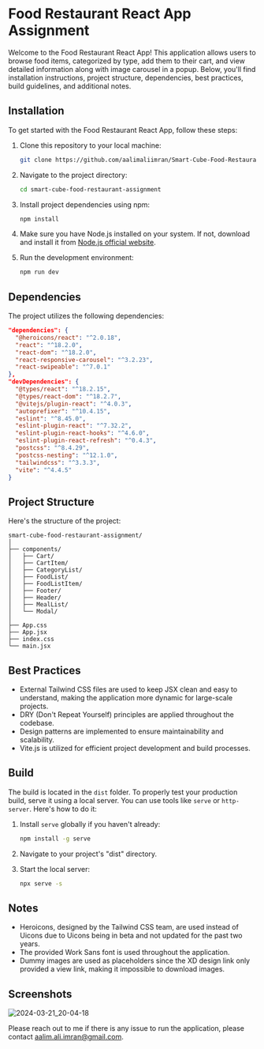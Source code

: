 # Food Restaurant React App Assignment

Welcome to the Food Restaurant React App! This application allows users to browse food items, categorized by type, add them to their cart, and view detailed information along with image carousel in a popup. Below, you'll find installation instructions, project structure, dependencies, best practices, build guidelines, and additional notes.

## Installation

To get started with the Food Restaurant React App, follow these steps:

1. Clone this repository to your local machine:

   ```bash
   git clone https://github.com/aalimaliimran/Smart-Cube-Food-Restaurant-Assignment.git
   ```

2. Navigate to the project directory:

   ```bash
   cd smart-cube-food-restaurant-assignment
   ```

3. Install project dependencies using npm:

   ```bash
   npm install
   ```

4. Make sure you have Node.js installed on your system. If not, download and install it from [Node.js official website](https://nodejs.org/).

5. Run the development environment:

   ```bash
   npm run dev
   ```

## Dependencies

The project utilizes the following dependencies:

```json
"dependencies": {
  "@heroicons/react": "^2.0.18",
  "react": "^18.2.0",
  "react-dom": "^18.2.0",
  "react-responsive-carousel": "^3.2.23",
  "react-swipeable": "^7.0.1"
},
"devDependencies": {
  "@types/react": "^18.2.15",
  "@types/react-dom": "^18.2.7",
  "@vitejs/plugin-react": "^4.0.3",
  "autoprefixer": "^10.4.15",
  "eslint": "^8.45.0",
  "eslint-plugin-react": "^7.32.2",
  "eslint-plugin-react-hooks": "^4.6.0",
  "eslint-plugin-react-refresh": "^0.4.3",
  "postcss": "^8.4.29",
  "postcss-nesting": "^12.1.0",
  "tailwindcss": "^3.3.3",
  "vite": "^4.4.5"
}
```

## Project Structure

Here's the structure of the project:

```
smart-cube-food-restaurant-assignment/
│
├── components/
│   ├── Cart/
│   ├── CartItem/
│   ├── CategoryList/
│   ├── FoodList/
│   ├── FoodListItem/
│   ├── Footer/
│   ├── Header/
│   ├── MealList/
│   └── Modal/
│
├── App.css
├── App.jsx
├── index.css
└── main.jsx
```

## Best Practices

- External Tailwind CSS files are used to keep JSX clean and easy to understand, making the application more dynamic for large-scale projects.
- DRY (Don't Repeat Yourself) principles are applied throughout the codebase.
- Design patterns are implemented to ensure maintainability and scalability.
- Vite.js is utilized for efficient project development and build processes.

## Build

The build is located in the `dist` folder. To properly test your production build, serve it using a local server. You can use tools like `serve` or `http-server`. Here's how to do it:

1. Install `serve` globally if you haven't already:

   ```bash
   npm install -g serve
   ```

2. Navigate to your project's "dist" directory.

3. Start the local server:

   ```bash
   npx serve -s
   ```

## Notes

- Heroicons, designed by the Tailwind CSS team, are used instead of Uicons due to Uicons being in beta and not updated for the past two years.
- The provided Work Sans font is used throughout the application.
- Dummy images are used as placeholders since the XD design link only provided a view link, making it impossible to download images.

## Screenshots
![2024-03-21_20-04-18](https://github.com/aalimaliimran/Smart-Cube-Food-Restaurant-Assignment/assets/108981157/2034194f-e1a3-46cf-84bd-edc55c904dd3)


Please reach out to me if there is any issue to run the application, please contact [aalim.ali.imran@gmail.com](mailto:aalim.ali.imran@gmail.com).
